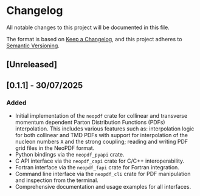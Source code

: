 # Changelog

All notable changes to this project will be documented in this file.

The format is based on [Keep a Changelog](https://keepachangelog.com/en/1.1.0/),
and this project adheres to [Semantic Versioning](https://semver.org/spec/v2.0.0.html).

## [Unreleased]

## [0.1.1] - 30/07/2025

### Added

- Initial implementation of the `neopdf` crate for collinear and transverse
  momentum dependent Parton Distribution Functions (PDFs) interpolation. This
  includes various features such as: interpolation logic for both collinear
  and TMD PDFs with support for interpolation of the nucleon numbers `A` and
  the strong coupling; reading and writing PDF grid files in the NeoPDF format.
- Python bindings via the `neopdf_pyapi` crate.
- C API interface via the `neopdf_capi` crate for C/C++ interoperability.
- Fortran interface via the `neopdf_fapi` crate for Fortran integration.
- Command line interface via the `neopdf_cli` crate for PDF manipulation
  and inspection from the terminal.
- Comprehensive documentation and usage examples for all interfaces.

